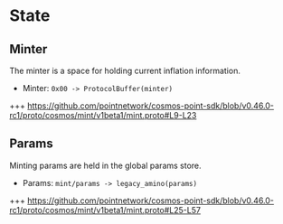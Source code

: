<!--
order: 2
-->

# State

## Minter

The minter is a space for holding current inflation information.

* Minter: `0x00 -> ProtocolBuffer(minter)`

+++ https://github.com/pointnetwork/cosmos-point-sdk/blob/v0.46.0-rc1/proto/cosmos/mint/v1beta1/mint.proto#L9-L23

## Params

Minting params are held in the global params store.

* Params: `mint/params -> legacy_amino(params)`

+++ https://github.com/pointnetwork/cosmos-point-sdk/blob/v0.46.0-rc1/proto/cosmos/mint/v1beta1/mint.proto#L25-L57
